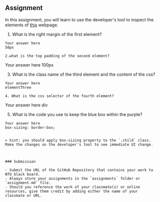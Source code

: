 ## Assignment

In this assignment, you will learn to use the developer's tool to inspect the elements of [this](https://nznznh.csb.app/) webpage.

1. What is the right margin of the first element? 
```
Your answer here
50px

2.what is the top padding of the second element?
```
Your answer here
100px

3. What is the class name of the third element and the content of the css?
```
Your answer here
elementThree

4. What is the css selector of the fourth element?
```
Your answer here
div

5. What is the code you use to keep the blue box within the purple?
```
Your answer here
box-sizing: border-box;


> hint: you should apply box-sizing property to the `.child` class. Make the changes on the developer's tool to see immediate UI change.



### Submission 

- Submit the URL of the GitHub Repository that contains your work to NTU black board.
- Always store your assignments in the `assignments` folder or `assignment.md` file.
- Should you reference the work of your classmate(s) or online resources, give them credit by adding either the name of your classmate or URL. 